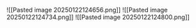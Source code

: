 ![[Pasted image 20250122124656.png]]
![[Pasted image 20250122124734.png]]
![[Pasted image 20250122124800.png]]
